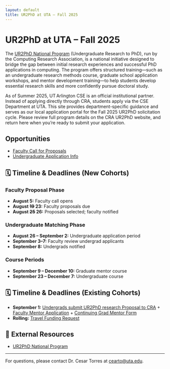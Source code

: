 ```yaml
---
layout: default
title: UR2PhD at UTA – Fall 2025
---
```


# UR2PhD at UTA – Fall 2025
The [UR2PhD National Program](https://cra.org/ur2phd/) (Undergraduate Research to PhD), run by the Computing Research Association, is a national initiative designed to bridge the gap between initial research experiences and successful PhD applications in computing. The program offers structured training—such as an undergraduate research methods course, graduate school application workshops, and mentor development training—to help students develop essential research skills and more confidently pursue doctoral study.

As of Summer 2025, UT Arlington CSE is an official institutional partner. Instead of applying directly through CRA, students apply via the CSE Department at UTA. This site provides department-specific guidance and serves as our local application portal for the Fall 2025 UR2PhD solicitation cycle. Please review full program details on the CRA UR2PhD website, and return here when you’re ready to submit your application.

## Opportunities

- [Faculty Call for Proposals](faculty.html)
- [Undergraduate Application Info](undergrads.html)

## 🗓️ Timeline & Deadlines (New Cohorts)

### Faculty Proposal Phase
- **August 5:** Faculty call opens  
- **August ~~19~~ 23:** Faculty proposals due  
- **August ~~25~~ 26:** Proposals selected; faculty notified  

### Undergraduate Matching Phase
- **August 26 – September 2:** Undergraduate application period  
- **September 3–7:** Faculty review undergrad applicants  
- **September 8:** Undergrads notified  

### Course Periods
- **September 9 – December 10:** Graduate mentor course  
- **September 23 – December 7:** Undergraduate course  

## 🗓️ Timeline & Deadlines (Existing Cohorts)

- **September 1:** [Undergrads submit UR2PhD research Proposal to CRA](https://cra.jotform.com/243166491626865)  + [Faculty Mentor Application](https://cra.jotform.com/243166900979871) + [Continuing Grad Mentor Form](https://cra.jotform.com/243544292087057)
- **Rolling:** [Travel Funding Request](https://cra.jotform.com/243115304588859)  

## 🔗 External Resources

- [UR2PhD National Program](https://cra.org/ur2phd/)

---

For questions, please contact Dr. Cesar Torres at [cearto@uta.edu](mailto:cearto@uta.edu).
